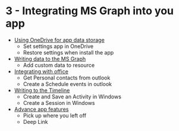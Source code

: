 # 3 - Integrating MS Graph into you app

 - [Using OneDrive for app data storage](OneDriveStorage.md)
	 - Set settings app in OneDrive
	 - Restore settings when install the app
 - [Writing data to the MS Graph](WriteDataInMSGraph.md)
 	 - Add custom data to resource		 
 - [Integrating with office](Outlook.md)
	 - Get Personal contacts from outlook
	 - Create a Schedule events in outlook 
 - [Writing to the Timeline](Timeline.md)
	 - Create and Save an Activity in Windows
	 - Create a Session in Windows
 - [Advance app features](PickUp.md)
	 - Pick up where you left off
	 - Deep Link
